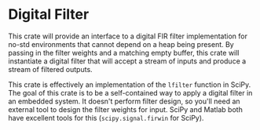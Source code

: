 # Digital Filter
                                                                                                
This crate will provide an interface to a digital FIR filter implementation for no-std
environments that cannot depend on a heap being present. By passing in the filter weights and a
matching empty buffer, this crate will instantiate a digital filter that will accept a stream
of inputs and produce a stream of filtered outputs.
                                                                                                
This crate is effectively an implementation of the `lfilter` function in SciPy. The goal of
this crate is to be a self-contained way to apply a digital filter in an embedded system. It
doesn't perform filter design, so you'll need an external tool to design the filter weights for
input. SciPy and Matlab both have excellent tools for this (`scipy.signal.firwin` for SciPy).
